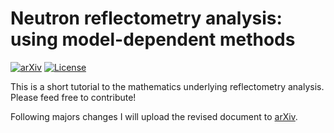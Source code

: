 # Neutron reflectometry analysis: using model-dependent methods

[![arXiv](https://img.shields.io/badge/arXiv-2003.08270-orange.svg)](https://arxiv.org/abs/2003.08270) [![License](https://img.shields.io/github/license/arm61/refl_maths.svg?color=lightgrey)](https://github.com/arm61/refl_maths/blob/master/LICENSE)

This is a short tutorial to the mathematics underlying reflectometry analysis. 
Please feed free to contribute!

Following majors changes I will upload the revised document to [arXiv](https://arxiv.org/abs/2003.08270).